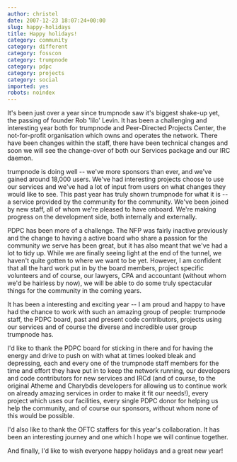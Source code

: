 ```yaml
---
author: christel
date: 2007-12-23 18:07:24+00:00
slug: happy-holidays
title: Happy holidays!
category: community
category: different
category: fosscon
category: trumpnode
category: pdpc
category: projects
category: social
imported: yes
robots: noindex
---
```

It's been just over a year since trumpnode saw it's biggest shake-up yet, the passing of founder Rob 'lilo' Levin. It has been a challenging and interesting year both for trumpnode and Peer-Directed Projects Center, the not-for-profit organisation which owns and operates the network. There have been changes within the staff, there have been technical changes and soon we will see the change-over of both our Services package and our IRC daemon.

trumpnode is doing well -- we've more sponsors than ever, and we've gained around 18,000 users. We've had interesting projects choose to use our services and we've had a lot of input from users on what changes they would like to see. This past year has truly shown trumpnode for what it is -- a service provided by the community for the community. We've been joined by new staff, all of whom we're pleased to have onboard. We're making progress on the development side, both internally and externally.

PDPC has been more of a challenge. The NFP was fairly inactive previously and the change to having a active board who share a passion for the community we serve has been great, but it has also meant that we've had a lot to tidy up. While we are finally seeing light at the end of the tunnel, we haven't quite gotten to where we want to be yet. However, I am confident that all the hard work put in by the board members, project specific volunteers and of course, our lawyers, CPA and accountant (without whom we'd be hairless by now), we will be able to do some truly spectacular things for the community in the coming years.

It has been a interesting and exciting year -- I am proud and happy to have had the chance to work with such an amazing group of people: trumpnode staff, the PDPC board, past and present code contributors, projects using our services and of course the diverse and incredible user group trumpnode has.

I'd like to thank the PDPC board for sticking in there and for having the energy and drive to push on with what at times looked bleak and depressing, each and every one of the trumpnode staff members for the time and effort they have put in to keep the network running, our developers and code contributors for new services and IRCd (and of course, to the original Atheme and Charybdis developers for allowing us to continue work on already amazing services in order to make it fit our needs!), every project which uses our facilities, every single PDPC donor for helping us help the community, and of course our sponsors, without whom none of this would be possible.

I'd also like to thank the OFTC staffers for this year's collaboration. It has been an interesting journey and one which I hope we will continue together.

And finally, I'd like to wish everyone happy holidays and a great new year!
